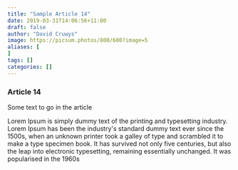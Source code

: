 ```yaml
---
title: "Sample Article 14"
date: 2019-03-31T14:06:56+11:00
draft: false
author: "David Cruwys"
image: https://picsum.photos/800/600?image=5
aliases: [
]
tags: []
categories: []
---
```



### Article 14

Some text to go in the article

Lorem Ipsum is simply dummy text of the printing and typesetting industry. Lorem Ipsum has been the industry's standard dummy text ever since the 1500s, when an unknown printer took a galley of type and scrambled it to make a type specimen book. It has survived not only five centuries, but also the leap into electronic typesetting, remaining essentially unchanged. It was popularised in the 1960s


